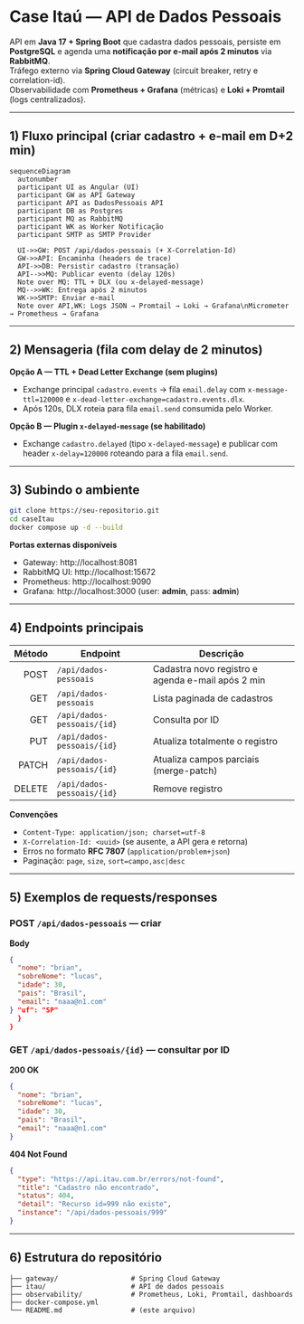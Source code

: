 # Case Itaú — API de Dados Pessoais

API em **Java 17 + Spring Boot** que cadastra dados pessoais, persiste em **PostgreSQL** e agenda uma **notificação por e-mail após 2 minutos** via **RabbitMQ**.  
Tráfego externo via **Spring Cloud Gateway** (circuit breaker, retry e correlation-id).  
Observabilidade com **Prometheus + Grafana** (métricas) e **Loki + Promtail** (logs centralizados).

---

## 1) Fluxo principal (criar cadastro + e-mail em D+2 min)

```mermaid
sequenceDiagram
  autonumber
  participant UI as Angular (UI)
  participant GW as API Gateway
  participant API as DadosPessoais API
  participant DB as Postgres
  participant MQ as RabbitMQ
  participant WK as Worker Notificação
  participant SMTP as SMTP Provider

  UI->>GW: POST /api/dados-pessoais (+ X-Correlation-Id)
  GW->>API: Encaminha (headers de trace)
  API->>DB: Persistir cadastro (transação)
  API-->>MQ: Publicar evento (delay 120s)
  Note over MQ: TTL + DLX (ou x-delayed-message)
  MQ-->>WK: Entrega após 2 minutos
  WK->>SMTP: Enviar e-mail
  Note over API,WK: Logs JSON → Promtail → Loki → Grafana\nMicrometer → Prometheus → Grafana
```

---

## 2) Mensageria (fila com delay de 2 minutos)

**Opção A — TTL + Dead Letter Exchange (sem plugins)**  
- Exchange principal `cadastro.events` → fila `email.delay` com `x-message-ttl=120000` e `x-dead-letter-exchange=cadastro.events.dlx`.  
- Após 120s, DLX roteia para fila `email.send` consumida pelo Worker.

**Opção B — Plugin `x-delayed-message` (se habilitado)**  
- Exchange `cadastro.delayed` (tipo `x-delayed-message`) e publicar com header `x-delay=120000` roteando para a fila `email.send`.

---

## 3) Subindo o ambiente

```bash
git clone https://seu-repositorio.git
cd caseItau
docker compose up -d --build
```

**Portas externas disponíveis**
- Gateway: http://localhost:8081  
- RabbitMQ UI: http://localhost:15672  
- Prometheus: http://localhost:9090  
- Grafana: http://localhost:3000  (user: **admin**, pass: **admin**)

---

## 4) Endpoints principais

| Método | Endpoint                    | Descrição                                                     |
|-------:|-----------------------------|---------------------------------------------------------------|
|   POST | `/api/dados-pessoais`      | Cadastra novo registro e agenda e-mail após 2 min            |
|    GET | `/api/dados-pessoais`      | Lista paginada de cadastros                                  |
|    GET | `/api/dados-pessoais/{id}` | Consulta por ID                                               |
|    PUT | `/api/dados-pessoais/{id}` | Atualiza totalmente o registro                                |
|  PATCH | `/api/dados-pessoais/{id}` | Atualiza campos parciais (merge-patch)                        |
| DELETE | `/api/dados-pessoais/{id}` | Remove registro                                               |

**Convenções**
- `Content-Type: application/json; charset=utf-8`  
- `X-Correlation-Id: <uuid>` (se ausente, a API gera e retorna)  
- Erros no formato **RFC 7807** (`application/problem+json`)  
- Paginação: `page`, `size`, `sort=campo,asc|desc`

---

## 5) Exemplos de requests/responses

### POST `/api/dados-pessoais` — criar

**Body**
```json
{
  "nome": "brian",
  "sobreNome": "lucas",
  "idade": 30,
  "pais": "Brasil",
  "email": "naaa@n1.com"
} "uf": "SP"
  }
}
```

### GET `/api/dados-pessoais/{id}` — consultar por ID

**200 OK**
```json
{
  "nome": "brian",
  "sobreNome": "lucas",
  "idade": 30,
  "pais": "Brasil",
  "email": "naaa@n1.com"
}
```

**404 Not Found**
```json
{
  "type": "https://api.itau.com.br/errors/not-found",
  "title": "Cadastro não encontrado",
  "status": 404,
  "detail": "Recurso id=999 não existe",
  "instance": "/api/dados-pessoais/999"
}
```

---
## 6) Estrutura do repositório

```
├── gateway/                  # Spring Cloud Gateway
├── itau/                     # API de dados pessoais
├── observability/            # Prometheus, Loki, Promtail, dashboards
├── docker-compose.yml
└── README.md                 # (este arquivo)
```
